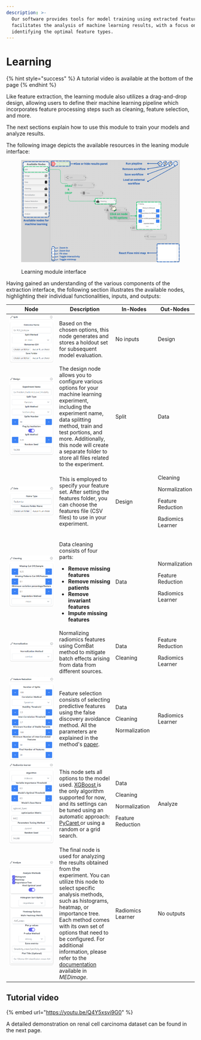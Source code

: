 ```yaml
---
description: >-
  Our software provides tools for model training using extracted features and
  facilitates the analysis of machine learning results, with a focus on
  identifying the optimal feature types.
---
```


# Learning

{% hint style="success" %}
A tutorial video is available at the bottom of the page
{% endhint %}

Like feature extraction, the learning module also utilizes a drag-and-drop design, allowing users to define their machine learning pipeline which incorporates feature processing steps such as cleaning, feature selection, and more.

The next sections explain how to use this module to train your models and analyze results.

The following image depicts the available resources in the leaning module interface:

<figure><img src="../../../.gitbook/assets/MEDomicsLabLearningModule.png" alt=""><figcaption><p>Learning module interface</p></figcaption></figure>

Having gained an understanding of the various components of the extraction interface, the following section illustrates the available nodes, highlighting their individual functionalities, inputs, and outputs:



<table><thead><tr><th width="302">Node</th><th width="217">Description</th><th width="116">In-Nodes</th><th>Out-Nodes</th></tr></thead><tbody><tr><td><img src="../../../.gitbook/assets/image (22).png" alt="" data-size="original"></td><td>Based on the chosen options, this node generates and stores a holdout set for subsequent model evaluation.</td><td>No inputs</td><td>Design</td></tr><tr><td><img src="../../../.gitbook/assets/image (23).png" alt="" data-size="original"></td><td>The design node allows you to configure various options for your machine learning experiment, including the experiment name, data splitting method, train and test portions, and more. Additionally, this node will create a separate folder to store all files related to the experiment.</td><td>Split</td><td>Data</td></tr><tr><td><img src="../../../.gitbook/assets/image (24).png" alt="" data-size="original"></td><td>This is employed to specify your feature set. After setting the features folder, you can choose the features file (CSV files) to use in your experiment.</td><td>Design</td><td><p>Cleaning</p><p></p><p>Normalization</p><p></p><p>Feature Reduction</p><p></p><p>Radiomics Learner</p></td></tr><tr><td><img src="../../../.gitbook/assets/image (25).png" alt="" data-size="original"></td><td><p>Data cleaning consists of four parts:</p><ul><li><strong>Remove missing features</strong></li><li><strong>Remove missing patients</strong></li><li><strong>Remove invariant features</strong></li><li><strong>Impute missing features</strong> </li></ul></td><td>Data</td><td><p>Normalization</p><p></p><p>Feature Reduction</p><p></p><p>Radiomics Learner</p></td></tr><tr><td><img src="../../../.gitbook/assets/image (26).png" alt="" data-size="original"></td><td>Normalizing radiomics features using ComBat method to mitigate batch effects arising from data from different sources.</td><td><p>Data</p><p></p><p>Cleaning</p></td><td><p>Feature Reduction</p><p></p><p>Radiomics Learner</p></td></tr><tr><td><img src="../../../.gitbook/assets/image (27).png" alt="" data-size="original"></td><td>Feature selection consists of selecting predictive features using the false discovery avoidance method. All the parameters are explained in the method's <a href="https://ieeexplore.ieee.org/document/8528467">paper</a>.</td><td><p>Data</p><p></p><p>Cleaning</p><p></p><p>Normalization</p></td><td>Radiomics Learner</td></tr><tr><td><img src="../../../.gitbook/assets/image (28).png" alt="" data-size="original"></td><td>This node sets all options to the model used. <a href="https://xgboost.readthedocs.io/en/stable/">XGBoost </a>is the only algorithm supported for now, and its settings can be tuned using an automatic approach: <a href="https://pycaret.org/">PyCaret </a>or using a random or a grid search.</td><td><p></p><p>Data</p><p></p><p>Cleaning</p><p></p><p>Normalization</p><p></p><p>Feature Reduction</p></td><td>Analyze</td></tr><tr><td><img src="../../../.gitbook/assets/image (29).png" alt="" data-size="original"></td><td>The final node is used for analyzing the results obtained from the experiment. You can utilize this node to select specific analysis methods, such as histograms, heatmap, or importance tree. Each method comes with its own set of options that need to be configured. For additional information, please refer to the <a href="https://medimage.readthedocs.io/en/latest/tutorials.html">documentation </a>available in <em>MEDimage</em>.</td><td>Radiomics Learner</td><td>No outputs</td></tr></tbody></table>

## Tutorial video

{% embed url="https://youtu.be/Q4Y5xsvi9G0" %}

A detailed demonstration on renal cell carcinoma dataset can be found in the next page.
